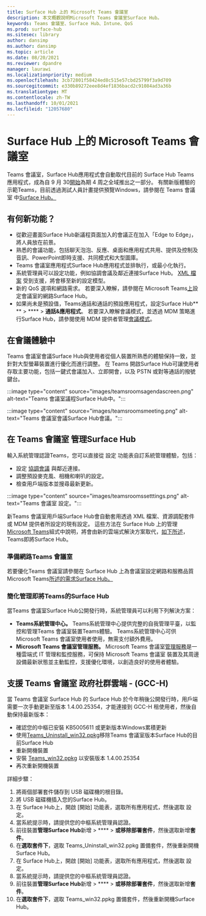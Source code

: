 ```yaml
---
title: Surface Hub 上的 Microsoft Teams 會議室
description: 本文概觀說明Microsoft Teams 會議室Surface Hub。
keywords: Teams 會議室、Surface Hub、Intune、QoS
ms.prod: surface-hub
ms.sitesec: library
author: dansimp
ms.author: dansimp
ms.topic: article
ms.date: 08/20/2021
ms.reviewer: dpandre
manager: laurawi
ms.localizationpriority: medium
ms.openlocfilehash: 3cb72801f58424ed8c515e57cbd25799f3a9d709
ms.sourcegitcommit: e330b89272eee8d4ef1836bacd2c91084ad3a36b
ms.translationtype: MT
ms.contentlocale: zh-TW
ms.lasthandoff: 10/01/2021
ms.locfileid: "12057680"
---
```

# <a name="microsoft-teams-rooms-on-surface-hub"></a>Surface Hub 上的 Microsoft Teams 會議室

Teams 會議室，Surface Hub應用程式會自動取代目前的 Surface Hub Teams 應用程式，成為自 9 月 30[開始](hub-teams-app.md)為期 4 周之全域推出之一部分。 有關新版體驗的示範Teams，目前透過測試人員計畫提供預覽Windows，請參閱在 Teams 會議室 中[Surface Hub。](https://techcommunity.microsoft.com/t5/surface-it-pro-blog/introducing-teams-rooms-on-surface-hub/ba-p/2118373)

## <a name="whats-new"></a>有何新功能？

- 從歡迎畫面Surface Hub新議程頁面加入的會議正在加入「Edge to Edge」，將人員放在前景。
- 熟悉的會議功能，包括聊天泡泡、反應、桌面和應用程式共用、提供及控制及音訊、PowerPoint即時支援、共同模式和大型圖庫。
- Teams 會議室應用程式Surface Hub應用程式並排執行，或最小化執行。
- 系統管理員可以設定功能，例如協調會議及鄰近連接Surface Hub。 [XML 檔案](/microsoftteams/rooms/surface-hub-manage-config#teams-configuration-file-syntax) 受到支援，將會移至新的設定模型。
- 新的 QoS 選項和網路需求。 若要深入瞭解，請參閱在 Microsoft Teams[上](surface-hub-teams-rooms-networking.md)設定會議室的網路Surface Hub。
- 如果尚未是預設值，Teams通話和通話的預設應用程式，設定Surface Hub** **  >  ****  >  **通話&應用程式**。 若要深入瞭解會議模式，並透過 MDM 策略進行Surface Hub，請參閱使用 MDM 提供者管理[會議模式](manage-settings-with-mdm-for-surface-hub.md#changing-default-business-communications-platform)。

## <a name="in-meeting-experience"></a>在會議體驗中

Teams 會議室會議Surface Hub與使用者從個人裝置所熟悉的體驗保持一致，並針對大型螢幕裝置進行優化而進行調整。 在 Teams 開啟Surface Hub可讓使用者存取主要功能，包括一鍵式會議加入、立即開會，以及 PSTN 或對等通話的撥號鍵台。

:::image type="content" source="images/teamsroomsagendascreen.png" alt-text="Teams 會議室議程Surface Hub中。":::

:::image type="content" source="images/teamsroomsmeeting.png" alt-text="Teams 會議室會議Surface Hub會議。":::

## <a name="manage-teams-rooms-on-surface-hub"></a>在 Teams 會議室 管理Surface Hub

 輸入系統管理認證Teams，您可以直接從 設定 功能表自訂系統管理體驗，包括：

- 設定 [協調會議](/microsoftteams/rooms/coordinated-meetings) 與鄰近連接。
- 調整預設麥克風、相機和喇叭的設定。
- 檢查用戶端版本並搜尋最新更新。

:::image type="content" source="images/teamsroomssetttings.png" alt-text="Teams 會議室 設定。":::

新Teams 會議室用戶端Surface Hub會自動套用透過 XML 檔案、資源調配套件或 MDM 提供者所設定的現有設定。 這些方法在 Surface Hub 上的管理[Microsoft Teams](/microsoftteams/rooms/surface-hub-manage-config)組式中說明，將會由新的雲端式解決方案取代，[如下所述](#simplified-management-of-teams-coming-to-surface-hub)，Teams即將Surface Hub。

### <a name="prepare-networking-for-teams-rooms"></a>準備網路Teams 會議室

若要優化Teams 會議室請參閱在 Surface Hub 上為會議室設定網路和服務品質Microsoft Teams[所述的需求Surface Hub。](surface-hub-teams-rooms-networking.md)

### <a name="simplified-management-of-teams-coming-to-surface-hub"></a>簡化管理即將Teams的Surface Hub

當Teams 會議室Surface Hub公開發行時，系統管理員可以利用下列解決方案：

- **Teams系統管理中心。** Teams系統管理中心提供完整的自我管理平臺，以監控和管理Teams 會議室裝置Teams體驗。 Teams系統管理中心可供Microsoft Teams 會議室使用者使用，無需支付額外費用。
- **Microsoft Teams 會議室管理服務。** Microsoft Teams 會議室[管理服務](/microsoftteams/rooms/microsoft-teams-rooms-premium)是一種雲端式 IT 管理和監控服務，可保持 Microsoft Teams 會議室 裝置及其周邊設備最新狀態並主動監控，支援優化環境，以創造良好的使用者體驗。


## <a name="support-for-teams-rooms-in-government-community-cloud-high-gcc-h"></a>支援 Teams 會議室 政府社群雲端 - (GCC-H) 

當 Teams 會議室 Surface Hub 的 Surface Hub 於今年稍後公開發行時，用戶端需要一次手動更新至版本 1.4.00.25354，才能連接到 GCC-H 租使用者，然後自動保持最新版本：

 - 確認您的中樞已安裝 KB5005611 或更新版本Windows累積更新
 - 使用[Teams_Uninstall_win32.ppkg](https://download.microsoft.com/download/8/3/F/83FD5089-D14E-42E3-AF7C-6FC36F80D347/Teams_Uninstall_Win32.ppkg)移除Teams 會議室版本Surface Hub的目前Surface Hub
 - 重新開機裝置
 - 安裝 [Teams_win32.ppkg](https://download.microsoft.com/download/8/3/F/83FD5089-D14E-42E3-AF7C-6FC36F80D347/Teams_Win32.ppkg) 以安裝版本 1.4.00.25354
 - 再次重新開機裝置

詳細步驟：

1. 將兩個部署套件儲存到 USB 磁碟機的根目錄。
2.  將 USB 磁碟機插入您的Surface Hub。
3.  在 Surface Hub上，開啟 [開始] 功能表，選取所有應用程式，然後選取 設定。
4.  當系統提示時，請提供您的中樞系統管理員認證。
5.  前往裝置**管理Surface Hub**新增  >  ****  >  **或移除部署套件**，然後選取新增**套件**。
6.  在**選取套件下**，選取 Teams_Uninstall_win32.ppkg 置備套件，然後重新開機Surface Hub。
7.  在 Surface Hub上，開啟 [開始] 功能表，選取所有應用程式，然後選取 設定。
8.  當系統提示時，請提供您的中樞系統管理員認證。
9.  前往裝置**管理Surface Hub**新增  >  ****  >  **或移除部署套件**，然後選取新增**套件**。
10. 在**選取套件下**，選取 Teams_win32.ppkg 置備套件，然後重新開機Surface Hub。

